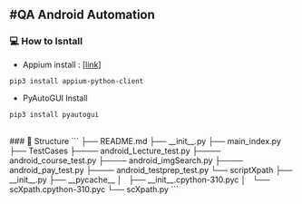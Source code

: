 #QA Android Automation
----------------------


### 💻 How to Isntall 
- Appium install : [[link]](https://blog.naver.com/tnsqo1126/222627917212)


```shell
pip3 install appium-python-client
```

- PyAutoGUI Install 
```shell
pip3 install pyautogui
```

<br>
### 📂 Structure 
```
├── README.md
├── __init__.py
├── main_index.py
├── TestCases
├──── android_Lecture_test.py
├──── android_course_test.py
├──── android_imgSearch.py
├──── android_pay_test.py
├──── android_testprep_test.py
└── scriptXpath
    ├── __init__.py
    ├── __pycache__
    │   ├── __init__.cpython-310.pyc
    │   └── scXpath.cpython-310.pyc
    └── scXpath.py
```